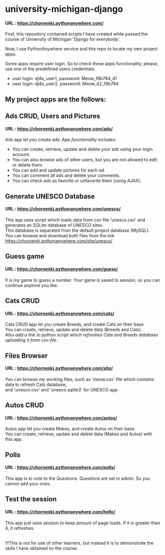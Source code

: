 # university-michigan-django

#### URL : <https://chornenkj.pythonanywhere.com/>
First, this repository contained scripts I have created while passed the course of
University of Michigan 'Django for everybody'.

Now, I use PythonAnywhere service and this repo to locate my own project apps.

Some apps require user login. So to check these apps functionality, please, use one of the predefined users credentials:
<ul>
  <li>user login: dj4e_user1, password: Meow_f9b784_41</li>
  <li>user login: dj4e_user2, password: Meow_42_f9b784</li>
</ul>
  
## My project apps are the follows:

## Ads CRUD, Users and Pictures
#### URL : <https://chornenkj.pythonanywhere.com/ads/>
Ads app let you create ads. <em>App functionality includes</em>:
<ul>
<li>You can create, retrieve, update and delete your ads using your login account.</li>
<li>You can also browse ads of other users, but you are not allowed to edit or delete them.</li>
<li>You can add and update pictures for each ad.</li>
<li>You can comment all ads and delete your comments.</li>
<li>You can check ads as favorite or unfavorite them (<em>using AJAX</em>).</li>
</ul>

## Generate UNESCO Database
#### URL : <https://chornenkj.pythonanywhere.com/unesco/>
This app uses script which loads data from csv-file 'unesco.csv' and generates an SQLite database of UNESCO sites.<br/>
This database is separated from the default project database (MySQL).<br/>
You can browse and download both files from the link <https://chornenkj.pythonanywhere.com/site/unesco/>

## Guess game
#### URL : <https://chornenkj.pythonanywhere.com/guess/>
It is my game to guess a number. Your game is saved to session, so you can continue anytime you like.

## Cats CRUD
#### URL : <https://chornenkj.pythonanywhere.com/cats/>
Cats CRUD app let you create Breeds, and create Cats on their base.<br/>
You can create, retrieve, update and delete data (Breeds and Cats).<br/>
<em>Also add a link to python script which refreshes Cats and Breeds database uploading it from csv-file.</em>

## Files Browser
#### URL : <https://chornenkj.pythonanywhere.com/site/>
You can browse my working files, such as 'meow.csv' file which contains data to refresh Cats database,<br/>
and 'unesco.csv' and 'unesco.sqlite3' for UNESCO app.

## Autos CRUD
#### URL : <https://chornenkj.pythonanywhere.com/autos/>
Autos app let you create Makes, and create Autos on their base.<br/>
You can create, retrieve, update and delete data (Makes and Autos) with this app.

## Polls
#### URL : <https://chornenkj.pythonanywhere.com/polls/>
This app is to vote to the Questions. Questions are set in admin. So you cannot add your ones.

## Test the session
#### URL : <https://chornenkj.pythonanywhere.com/hello/>
This app just uses session to keep amount of page loads. If it is greater than 4, it refreshes.

<br/>
!!!This is not for use of other learners, but instead it is to demonstrate
the skills I have obtained on the course.
